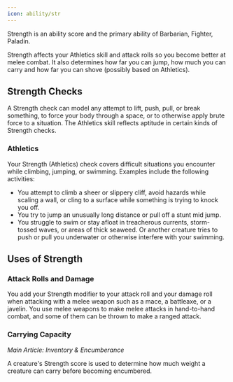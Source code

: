 ```yaml
---
icon: ability/str
---
```


Strength is an ability score and the primary ability of Barbarian, Fighter, Paladin.

Strength affects your Athletics skill and attack rolls so you become better at melee combat. It also determines how far you can jump, how much you can carry and how far you can shove (possibly based on Athletics).

## Strength Checks

A Strength check can model any attempt to lift, push, pull, or break something, to force your body through a space, or to otherwise apply brute force to a situation. The Athletics skill reflects aptitude in certain kinds of Strength checks.

### Athletics

Your Strength (Athletics) check covers difficult situations you encounter while climbing, jumping, or swimming. Examples include the following activities:

- You attempt to climb a sheer or slippery cliff, avoid hazards while scaling a wall, or cling to a surface while something is trying to knock you off.
- You try to jump an unusually long distance or pull off a stunt mid jump.
- You struggle to swim or stay afloat in treacherous currents, storm-tossed waves, or areas of thick seaweed. Or another creature tries to push or pull you underwater or otherwise interfere with your swimming.

## Uses of Strength

### Attack Rolls and Damage

You add your Strength modifier to your attack roll and your damage roll when attacking with a melee weapon such as a mace, a battleaxe, or a javelin. You use melee weapons to make melee attacks in hand-to-hand combat, and some of them can be thrown to make a ranged attack.

### Carrying Capacity

*Main Article: Inventory & Encumberance*

A creature's Strength score is used to determine how much weight a creature can carry before becoming encumbered.
